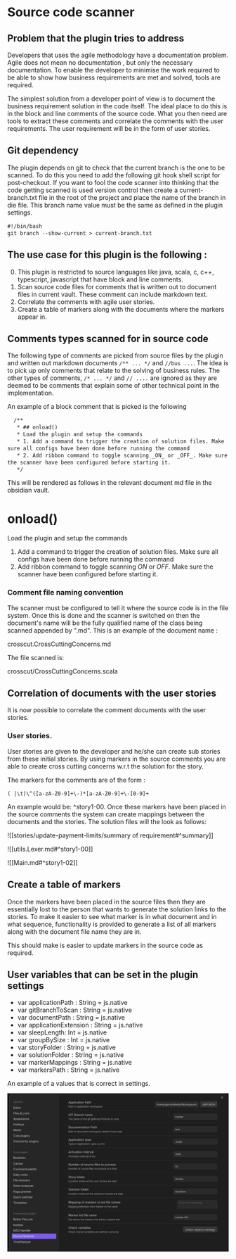 # Source code scanner

## Problem that the plugin tries to address
Developers that uses the agile methodology have a documentation problem. Agile does not mean no documentation , but 
only the necessary documentation. To enable the developer to minimise the work required to be able to show 
how business requirements are met and solved, tools are required.

The simplest solution from a developer point of view is to document the business requirement solution in the code itself.
The ideal place to do this is in the block and line comments of the source code. What you then need are tools to extract these comments and correlate
the comments with the user requirements. The user requirement will be in the form of user stories. 

## Git dependency
The plugin depends on git to check that the current branch is the one to be scanned. To do this you need to add the following git hook shell
script for post-checkout. If you want to fool the code scanner into thinking that the code getting scanned is used version control then create a current-branch.txt
file in the root of the project and place the name of the branch in die file. This branch name value must be the same as defined in the plugin settings.

```agsl
#!/bin/bash
git branch --show-current > current-branch.txt
```

## The use case for this plugin is the following :

0. This plugin is restricted to source languages like java, scala, c, c++, typescript, javascript that have block and line comments. 
1. Scan source code files for comments that is written out to document files in current vault. These comment can include markdown text.
2. Correlate the comments with agile user stories.
3. Create a table of markers along with the documents where the markers appear in. 

## Comments types scanned for in source code

The following type of comments are picked from source files by the plugin and written out markdown  documents ```/** ... */``` and ```//bus ...```. 
The idea is to pick up only comments that relate to the solving of business rules. The other types of comments, ```/* ... */``` and ```// ....``` 
are ignored as they are deemed to be comments that explain some of other technical point in the implementation.

An example of a block comment that is picked is the following
```agsl
  /**
   * ## onload()
   * Load the plugin and setup the commands
   * 1. Add a command to trigger the creation of solution files. Make sure all configs have been done before running the command
   * 2. Add ribbon command to toggle scanning _ON_ or _OFF_. Make sure the scanner have been configured before starting it.
   */
```
This will be rendered as follows in the relevant document md file in the obsidian vault.
# onload()
Load the plugin and setup the commands

1. Add a command to trigger the creation of solution files. Make sure all configs have been done before running the command
2. Add ribbon command to toggle scanning _ON_ or _OFF_. Make sure the scanner have been configured before starting it.

### Comment file naming convention

The scanner must be configured to tell it where the source code is in the file system. Once this is done and the scanner is switched on then the 
document's name will be the fully qualified name of the class being scanned appended by ".md". This is an example of the document name :

crosscut.CrossCuttingConcerns.md

The file scanned is:

crosscut/CrossCuttingConcerns.scala

## Correlation of documents with the user stories
It is now possible to correlate the comment documents with the user stories.

### User stories.
User stories are given to the developer and he/she can create sub stories from these initial stories. By using markers in the 
source comments you are able to create cross cutting concerns w.r.t the solution for the story. 

The markers for the comments are of the form :

```agsl
( |\t)\^([a-zA-Z0-9]+\-)*[a-zA-Z0-9]+\-[0-9]+
```
An example would be: ^story1-00. Once these markers have been placed in the source comments the system can create mappings between the 
documents and the stories. The solution files will the look as follows:



![[stories/update-payment-limits/summary of requirement#^summary]]

![[utils.Lexer.md#^story1-00]]

![[Main.md#^story1-02]]

## Create a table of markers
Once the markers have been placed in the source files then they are essentially lost to the person that wants to generate the solution links 
to the stories. To make it easier to see what marker is in what document and in what sequence, functionality is provided to generate a list of all markers along
with the document file name they are in. 

This should make is easier to update markers in the source code as required.

## User variables that can be set in the plugin settings

 * var applicationPath : String = js.native
 * var gitBranchToScan : String = js.native
 * var documentPath : String = js.native
 * var applicationExtension  : String = js.native
 * var sleepLength: Int    = js.native
 * var groupBySize : Int = js.native
 * var storyFolder : String = js.native
 * var solutionFolder : String = js.native
 * var markerMappings : String = js.native
 * var markersPath : String = js.native

An example of a values that is correct in settings.

![img.png](img.png)